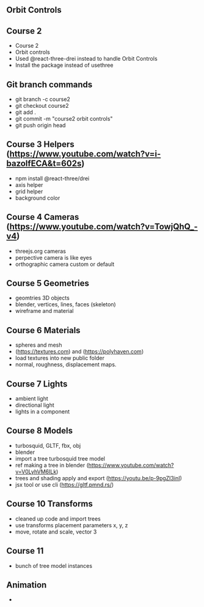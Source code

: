 ## Orbit Controls
## Course 2

- Course 2
- Orbit controls
- Used @react-three-drei instead to handle Orbit Controls
- Install the package instead of usethree

## Git branch commands
- git branch -c course2 
- git checkout course2
- git add .
- git commit -m "course2 orbit controls"
- git push origin head

## Course 3 Helpers (https://www.youtube.com/watch?v=i-bazolfECA&t=602s) 
- npm install @react-three/drei
- axis helper
- grid helper
- background color

## Course 4 Cameras (https://www.youtube.com/watch?v=TowjQhQ_-v4)
- threejs.org cameras
- perpective camera is like eyes
- orthographic camera custom or default

## Course 5 Geometries
- geomtries 3D objects
- blender, vertices, lines, faces (skeleton)
- wireframe and material

## Course 6 Materials
- spheres and mesh
- (https://textures.com) and (https://polyhaven.com)
- load textures into new public folder
- normal, roughness, displacement maps.

## Course 7 Lights
- ambient light
- directional light
- lights in a component

## Course 8 Models
- turbosquid, GLTF, fbx, obj
- blender
- import a tree turbosquid tree model
- ref making a tree in blender (https://www.youtube.com/watch?v=V0LyhVM6ILk)
- trees and shading apply and export (https://youtu.be/p-9pgZI3inI)
- jsx tool or use cli (https://gltf.pmnd.rs/) 

## Course 10 Transforms
- cleaned up code and import trees
- use transforms placement parameters x, y, z
- move, rotate and scale, vector 3

## Course 11
- bunch of tree model instances

## Animation
- 



